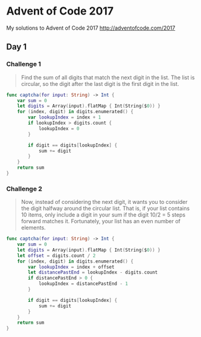 # Advent of Code 2017
My solutions to Advent of Code 2017 http://adventofcode.com/2017

## Day 1

### Challenge 1
> Find the sum of all digits that match the next digit in the list. The list is circular, so the digit after the last digit is the first digit in the list.

```swift
func captcha(for input: String) -> Int {
    var sum = 0
    let digits = Array(input).flatMap { Int(String($0)) }
    for (index, digit) in digits.enumerated() {
        var lookupIndex = index + 1
        if lookupIndex > digits.count {
            lookupIndex = 0
        }

        if digit == digits[lookupIndex] {
            sum += digit
        }
    }
    return sum
}
```

### Challenge 2
> Now, instead of considering the next digit, it wants you to consider the digit halfway around the circular list. That is, if your list contains 10 items, only include a digit in your sum if the digit 10/2 = 5 steps forward matches it. Fortunately, your list has an even number of elements.

```swift
func captcha(for input: String) -> Int {
    var sum = 0
    let digits = Array(input).flatMap { Int(String($0)) }
    let offset = digits.count / 2
    for (index, digit) in digits.enumerated() {
        var lookupIndex = index + offset
        let distancePastEnd = lookupIndex - digits.count
        if distancePastEnd > 0 {
            lookupIndex = distancePastEnd - 1
        }

        if digit == digits[lookupIndex] {
            sum += digit
        }
    }
    return sum
}
```
